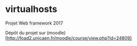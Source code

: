 # virtualhosts

Projet Web framework 2017

Dépôt du projet sur (moodle)[http://foad2.unicaen.fr/moodle/course/view.php?id=24809]
